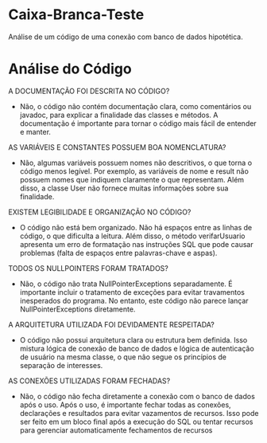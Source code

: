 # Caixa-Branca-Teste

Análise de um código de uma conexão com banco de dados hipotética.

# Análise do Código

A DOCUMENTAÇÃO FOI DESCRITA NO CÓDIGO?
- Não, o código não contém  documentação clara, como comentários ou javadoc, para explicar a finalidade das classes e métodos. A documentação é importante para tornar o código mais fácil de entender e manter.

AS VARIÁVEIS E CONSTANTES POSSUEM BOA NOMENCLATURA?
- Não, algumas variáveis ​​possuem nomes não descritivos, o que torna o código menos legível. Por exemplo, as variáveis ​​de nome e result não possuem nomes que indiquem claramente o que  representam. Além disso, a classe User não fornece muitas informações sobre sua finalidade.

EXISTEM LEGIBILIDADE E ORGANIZAÇÃO NO CÓDIGO?
- O código não está bem organizado. Não há espaços  entre as linhas de código, o que dificulta a leitura. Além disso, o método verifarUsuario apresenta um erro de formatação nas instruções SQL que pode causar problemas (falta de espaços entre  palavras-chave e  aspas).

TODOS OS NULLPOINTERS FORAM TRATADOS?
- Não, o código não trata NullPointerExceptions separadamente. É importante incluir o tratamento de exceções para evitar travamentos inesperados do programa. No entanto, este código não parece  lançar NullPointerExceptions diretamente.

A ARQUITETURA UTILIZADA FOI DEVIDAMENTE RESPEITADA?
- O código não possui arquitetura clara ou  estrutura bem definida. Isso mistura  lógica de conexão de banco de dados e  lógica de autenticação de usuário na mesma classe, o que não segue os princípios de separação de interesses.

AS CONEXÕES UTILIZADAS FORAM FECHADAS?
- Não, o código não fecha diretamente a conexão com o banco de dados após o uso. Após o uso, é importante fechar todas as conexões, declarações e resultados  para evitar vazamentos de recursos. Isso pode ser feito em um bloco final após a execução do SQL ou tentar recursos para gerenciar automaticamente fechamentos de recursos 

